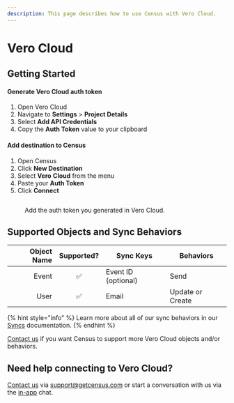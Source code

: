 ```yaml
---
description: This page describes how to use Census with Vero Cloud.
---
```


# Vero Cloud

## Getting Started

#### Generate Vero Cloud auth token

1. Open Vero Cloud
2. Navigate to **Settings** > **Project Details**
3. Select **Add API Credentials**
4. Copy the **Auth Token** value to your clipboard

#### Add destination to Census

1. Open Census
2. Click **New Destination**
3. Select **Vero** **Cloud** from the menu
4. Paste your **Auth Token**
5. Click **Connect**

<figure><img src="../.gitbook/assets/Screen Shot 2022-12-30 at 2.36.13 PM.png" alt=""><figcaption><p>Add the auth token you generated in Vero Cloud.</p></figcaption></figure>

## Supported Objects and Sync Behaviors <a href="#supported-objects-and-sync-behaviors" id="supported-objects-and-sync-behaviors"></a>

| **Object Name** | **Supported?** | **Sync Keys**       | **Behaviors**    |
| --------------: | :------------: | ------------------- | ---------------- |
|           Event |        ✅       | Event ID (optional) | Send             |
|            User |        ✅       | Email               | Update or Create |

{% hint style="info" %}
Learn more about all of our sync behaviors in our [Syncs](../basics/core-concept#sync-behaviors) documentation.
{% endhint %}

[Contact us](mailto:support@getcensus.com) if you want Census to support more Vero Cloud objects and/or behaviors.

## Need help connecting to Vero Cloud?

[Contact us](mailto:support@getcensus.com) via support@getcensus.com or start a conversation with us via the [in-app](https://app.getcensus.com) chat.
